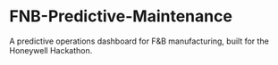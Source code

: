 # FNB-Predictive-Maintenance
A predictive operations dashboard for F&amp;B manufacturing, built for the Honeywell Hackathon.
